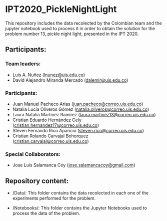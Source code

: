 # IPT2020_PickleNightLight
This repository includes the data recolected by the Colombian team and the jupyter notebook used to process it in order to obtain the solution for the problem number 13, pickle night light, presented in the IPT 2020.

## Participants:
  
  ### Team leaders:
  * Luis A. Nuñez (lnunez@uis.edu.co) 
  * David Alejandro Miranda Mercado (dalemir@uis.edu.co)
  
  ### Participants:
  * Juan Manuel Pacheco Arias (juan.pacheco@correo.uis.edu.co)
  * Natalia Lucía Oliveros Gómez (natalia.oliveros@correo.uis.edu.co)
  * Laura Natalia Martínez Ramírez (laura.martinez13@correo.uis.edu.co)
  * Cristian Eduardo Hernández Cely (cristian.hernandez17@correo.uis.edu.co)
  * Steven Fernando Rico Aparicio (steven.rico@correo.uis.edu.co)
  * Cristian Rolando Carvajal Bohorquez (cristian.carvajal@correo.uis.edu.co)
  
  ### Special Collaborators:
  * Jose Luis Salamanca Coy (jose.salamancacoy@gmail.com)

## Repository content:

  * /Data/: This folder contains the data recolected in each one of the experiments performed for the problem.
  
  * /Notebooks/: This folder contains the Jupyter Notebooks used to process the data of the problem.
 
